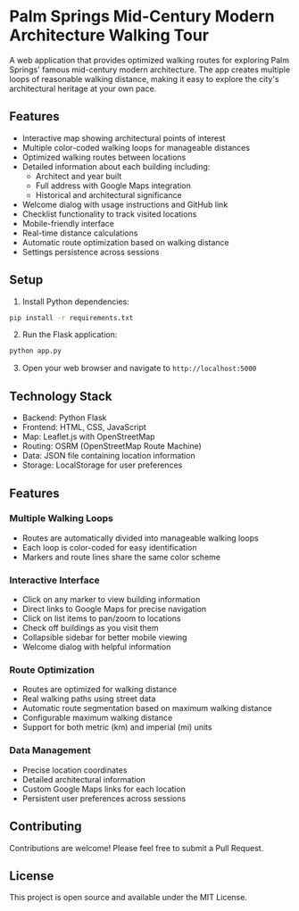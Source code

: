# Palm Springs Mid-Century Modern Architecture Walking Tour

A web application that provides optimized walking routes for exploring Palm Springs' famous mid-century modern architecture. The app creates multiple loops of reasonable walking distance, making it easy to explore the city's architectural heritage at your own pace.

## Features
- Interactive map showing architectural points of interest
- Multiple color-coded walking loops for manageable distances
- Optimized walking routes between locations
- Detailed information about each building including:
  - Architect and year built
  - Full address with Google Maps integration
  - Historical and architectural significance
- Welcome dialog with usage instructions and GitHub link
- Checklist functionality to track visited locations
- Mobile-friendly interface
- Real-time distance calculations
- Automatic route optimization based on walking distance
- Settings persistence across sessions

## Setup
1. Install Python dependencies:
```bash
pip install -r requirements.txt
```

2. Run the Flask application:
```bash
python app.py
```

3. Open your web browser and navigate to `http://localhost:5000`

## Technology Stack
- Backend: Python Flask
- Frontend: HTML, CSS, JavaScript
- Map: Leaflet.js with OpenStreetMap
- Routing: OSRM (OpenStreetMap Route Machine)
- Data: JSON file containing location information
- Storage: LocalStorage for user preferences

## Features
### Multiple Walking Loops
- Routes are automatically divided into manageable walking loops
- Each loop is color-coded for easy identification
- Markers and route lines share the same color scheme

### Interactive Interface
- Click on any marker to view building information
- Direct links to Google Maps for precise navigation
- Click on list items to pan/zoom to locations
- Check off buildings as you visit them
- Collapsible sidebar for better mobile viewing
- Welcome dialog with helpful information

### Route Optimization
- Routes are optimized for walking distance
- Real walking paths using street data
- Automatic route segmentation based on maximum walking distance
- Configurable maximum walking distance
- Support for both metric (km) and imperial (mi) units

### Data Management
- Precise location coordinates
- Detailed architectural information
- Custom Google Maps links for each location
- Persistent user preferences across sessions

## Contributing
Contributions are welcome! Please feel free to submit a Pull Request.

## License
This project is open source and available under the MIT License.
